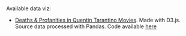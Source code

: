 # 

Available data viz:
* [Deaths & Profanities in Quentin Tarantino Movies](https://pvernier.github.io/tarantino/). Made with D3.js. Source data processed with Pandas. Code available [here](https://github.com/pvernier/pvernier.github.io/tree/master/tarantino)
